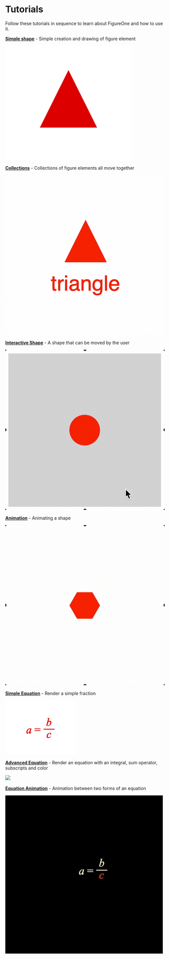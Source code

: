 # Tutorials

Follow these tutorials in sequence to learn about FigureOne and how to use it.

**[Simple shape](https://github.com/airladon/FigureOne/tree/master/tutorials/1%20-%20Shape)** - Simple creation and drawing of figure element

![](./1%20-%20Shape/example.png)

**[Collections](https://github.com/airladon/FigureOne/tree/master/tutorials/2%20-%20Collections)** - Collections of figure elements all move together

![](./2%20-%20Collections/example.gif)

**[Interactive Shape](https://github.com/airladon/FigureOne/tree/master/tutorials/3%20-%20Interactive%20Shape)** - A shape that can be moved by the user

![](./3%20-%20Interactive%20Shape/example.gif)

**[Animation](https://github.com/airladon/FigureOne/tree/master/tutorials/4%20-%20Animation)** - Animating a shape

![](./4%20-%20Animation/example.gif)

**[Simple Equation](https://github.com/airladon/FigureOne/tree/master/tutorials/5%20-%20Simple%20Equation)** - Render a simple fraction

![](./5%20-%20Simple%20Equation/example.png)

**[Advanced Equation](https://github.com/airladon/FigureOne/tree/master/tutorials/6%20-%Advanced%20Equation)** - Render an equation with an integral, sum operator, subscripts and color

![](./6%20-%20Collections%20Equation/example.png)

**[Equation Animation](https://github.com/airladon/FigureOne/tree/master/tutorials/7%20-%20Animation%20between%20Equation%20Forms)** - Animation between two forms of an equation

![](./7%20-%20Animation%20between%20Equation%20Forms/example.gif)